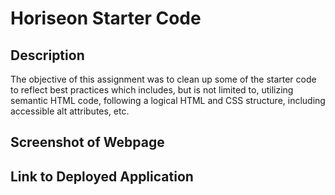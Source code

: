 # Horiseon Starter Code

## Description

The objective of this assignment was to clean up some of the starter code to reflect best practices which includes, but is not limited to, utilizing semantic HTML code, following a logical HTML and CSS structure, including accessible alt attributes, etc. 

## Screenshot of Webpage

## Link to Deployed Application
